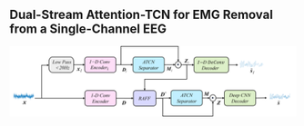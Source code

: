 ## Dual-Stream Attention-TCN for EMG Removal from a Single-Channel EEG



![dsatcn](https://github.com/BaenRH/DSATCN/blob/main/photo/dsatcn.png)